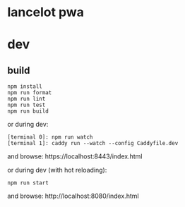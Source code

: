# lancelot pwa

# dev

## build

```
npm install
npm run format
npm run lint
npm run test
npm run build
```

or during dev:

```
[terminal 0]: npm run watch
[terminal 1]: caddy run --watch --config Caddyfile.dev
```

and browse: https://localhost:8443/index.html

or during dev (with hot reloading):

```
npm run start
```

and browse: http://localhost:8080/index.html
